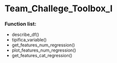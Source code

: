 # Team_Challege_Toolbox_I

### Function list:
* describe_df()
* tipifica_variable()
* get_features_num_regression()
* plot_features_num_regression()
* get_features_cat_regression()